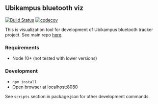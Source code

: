 ## Ubikampus bluetooth viz

[![Build Status](https://travis-ci.org/ubikampus/bluetooth-dev-visualizer.svg?branch=master)](https://travis-ci.org/ubikampus/bluetooth-dev-visualizer)
[![codecov](https://codecov.io/gh/ubikampus/bluetooth-dev-visualizer/branch/master/graph/badge.svg)](https://codecov.io/gh/ubikampus/bluetooth-dev-visualizer)

This is visualization tool for development of Ubikampus bluetooth tracker
project. See main repo
[here](https://github.com/ubikampus/Bluetooth-location-server).

### Requirements

* Node 10+ (not tested with lower versions)

### Development

* `npm install`
* Open browser at localhost:8080

See `scripts` section in package.json for other development commands.

